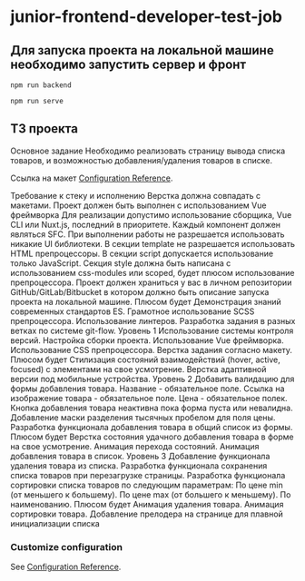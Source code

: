 # junior-frontend-developer-test-job

## Для запуска проекта на локальной машине необходимо запустить сервер и фронт
```
npm run backend
```
```
npm run serve
```

## ТЗ проекта
Основное задание
Необходимо реализовать страницу вывода списка товаров, и возможностью добавления/удаления товаров в списке.

Ссылка на макет [Configuration Reference](https://cli.vuejs.org/config/).

Требование к стеку и исполнению
Верстка должна совпадать с макетами.
Проект должен быть выполнен с использованием Vue фреймворка
Для реализации допустимо использование сборщика, Vue CLI или Nuxt.js, последний в приоритете.
Каждый компонент должен являться SFC.
При выполнении работы не разрешается использовать никакие UI библиотеки.
В секции template не разрешается использовать HTML препроцессоры.
В секции script допускается использование только JavaScript.
Секция style должна быть написана с использованием css-modules или scoped, будет плюсом использование препроцессора.
Проект должен храниться у вас в личном репозитории GitHub/GitLab/Bitbucket в котором должно быть описание запуска проекта на локальной машине.
Плюсом будет
Демонстрация знаний современных стандартов ES.
Грамотное использование SCSS препроцессора.
Использование линтеров.
Разработка задания в разных ветках по системе git-flow.
Уровень 1
Использование системы контроля версий.
Настройка сборки проекта.
Использование Vue фреймворка.
Использование CSS препроцессора.
Верстка задания согласно макету.
Плюсом будет
Стилизация состояний взаимодействий (hover, active, focused) с элементами на свое усмотрение.
Верстка адаптивной версии под мобильные устройства.
Уровень 2
Добавить валидацию для формы добавления товара.
Название - обязательное поле.
Ссылка на изображение товара - обязательное поле.
Цена - обязательное полек.
Кнопка добавления товара неактивна пока форма пуста или невалидна.
Добавление маски разделения тысячных пробелом для поля цены.
Разработка функционала добавления товара в общий список из формы.
Плюсом будет
Верстка состояния удачного добавления товара в форме на свое усмотрение.
Анимация перехода состояний.
Анимация добавления товара в список.
Уровень 3
Добавление функционала удаления товара из списка.
Разработка функционала сохранения списка товаров при перезагрузке страницы.
Разработка функционала сортировки списка товаров по следующим параметрам:
По цене min (от меньшего к большему).
По цене max (от большего к меньшему).
По наименованию.
Плюсом будет
Анимация удаления товара.
Анимация сортировки товара.
Добавление прелодера на странице для плавной инициализации списка
### Customize configuration
See [Configuration Reference](https://cli.vuejs.org/config/).
